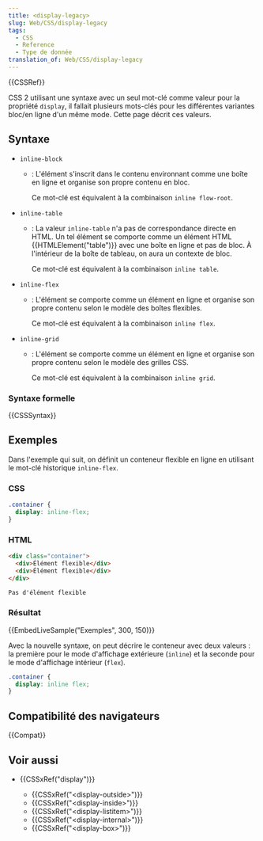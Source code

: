 ```yaml
---
title: <display-legacy>
slug: Web/CSS/display-legacy
tags:
  - CSS
  - Reference
  - Type de donnée
translation_of: Web/CSS/display-legacy
---
```


{{CSSRef}}

CSS 2 utilisant une syntaxe avec un seul mot-clé comme valeur pour la propriété `display`, il fallait plusieurs mots-clés pour les différentes variantes bloc/en ligne d'un même mode. Cette page décrit ces valeurs.

## Syntaxe

- `inline-block`

  - : L'élément s'inscrit dans le contenu environnant comme une boîte en ligne et organise son propre contenu en bloc.

    Ce mot-clé est équivalent à la combinaison `inline flow-root`.

- `inline-table`

  - : La valeur `inline-table` n'a pas de correspondance directe en HTML. Un tel élément se comporte comme un élément HTML {{HTMLElement("table")}} avec une boîte en ligne et pas de bloc. À l'intérieur de la boîte de tableau, on aura un contexte de bloc.

    Ce mot-clé est équivalent à la combinaison `inline table`.

- `inline-flex`

  - : L'élément se comporte comme un élément en ligne et organise son propre contenu selon le modèle des boîtes flexibles.

    Ce mot-clé est équivalent à la combinaison `inline flex`.

- `inline-grid`

  - : L'élément se comporte comme un élément en ligne et organise son propre contenu selon le modèle des grilles CSS.

    Ce mot-clé est équivalent à la combinaison `inline grid`.

### Syntaxe formelle

{{CSSSyntax}}

## Exemples

Dans l'exemple qui suit, on définit un conteneur flexible en ligne en utilisant le mot-clé historique `inline-flex`.

### CSS

```css
.container {
  display: inline-flex;
}
```

### HTML

```html
<div class="container">
  <div>Élément flexible</div>
  <div>Élément flexible</div>
</div>

Pas d'élément flexible
```

### Résultat

{{EmbedLiveSample("Exemples", 300, 150)}}

Avec la nouvelle syntaxe, on peut décrire le conteneur avec deux valeurs : la première pour le mode d'affichage extérieure (`inline`) et la seconde pour le mode d'affichage intérieur (`flex`).

```css
.container {
  display: inline flex;
}
```

## Compatibilité des navigateurs

{{Compat}}

## Voir aussi

- {{CSSxRef("display")}}

  - {{CSSxRef("&lt;display-outside&gt;")}}
  - {{CSSxRef("&lt;display-inside&gt;")}}
  - {{CSSxRef("&lt;display-listitem&gt;")}}
  - {{CSSxRef("&lt;display-internal&gt;")}}
  - {{CSSxRef("&lt;display-box&gt;")}}
